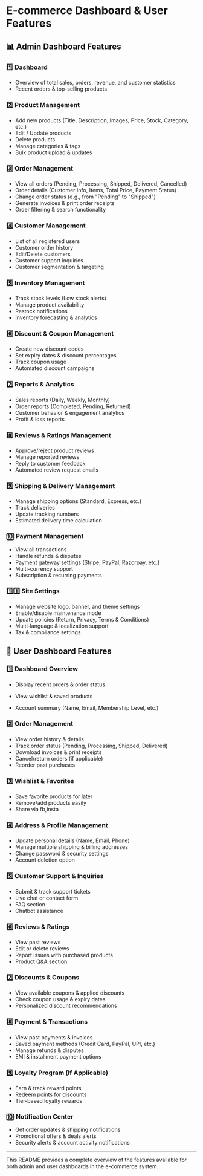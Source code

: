 # E-commerce Dashboard & User Features

## 📊 Admin Dashboard Features

### 1️⃣ Dashboard
- Overview of total sales, orders, revenue, and customer statistics
- Recent orders & top-selling products

### 2️⃣ Product Management
- Add new products (Title, Description, Images, Price, Stock, Category, etc.)
- Edit / Update products
- Delete products
- Manage categories & tags
- Bulk product upload & updates

### 3️⃣ Order Management
- View all orders (Pending, Processing, Shipped, Delivered, Cancelled)
- Order details (Customer Info, Items, Total Price, Payment Status)
- Change order status (e.g., from "Pending" to "Shipped")
- Generate invoices & print order receipts
- Order filtering & search functionality

### 4️⃣ Customer Management
- List of all registered users
- Customer order history
- Edit/Delete customers
- Customer support inquiries
- Customer segmentation & targeting

### 5️⃣ Inventory Management
- Track stock levels (Low stock alerts)
- Manage product availability
- Restock notifications
- Inventory forecasting & analytics

### 6️⃣ Discount & Coupon Management
- Create new discount codes
- Set expiry dates & discount percentages
- Track coupon usage
- Automated discount campaigns

### 7️⃣ Reports & Analytics
- Sales reports (Daily, Weekly, Monthly)
- Order reports (Completed, Pending, Returned)
- Customer behavior & engagement analytics
- Profit & loss reports

### 8️⃣ Reviews & Ratings Management
- Approve/reject product reviews
- Manage reported reviews
- Reply to customer feedback
- Automated review request emails

### 9️⃣ Shipping & Delivery Management
- Manage shipping options (Standard, Express, etc.)
- Track deliveries
- Update tracking numbers
- Estimated delivery time calculation

### 🔟 Payment Management
- View all transactions
- Handle refunds & disputes
- Payment gateway settings (Stripe, PayPal, Razorpay, etc.)
- Multi-currency support
- Subscription & recurring payments

### 1️⃣1️⃣ Site Settings
- Manage website logo, banner, and theme settings
- Enable/disable maintenance mode
- Update policies (Return, Privacy, Terms & Conditions)
- Multi-language & localization support
- Tax & compliance settings

## 🛒 User Dashboard Features

### 1️⃣ Dashboard Overview
- Display recent orders & order status

- View wishlist & saved products
- Account summary (Name, Email, Membership Level, etc.)

### 2️⃣ Order Management
- View order history & details
- Track order status (Pending, Processing, Shipped, Delivered)
- Download invoices & print receipts
- Cancel/return orders (if applicable)
- Reorder past purchases

### 3️⃣ Wishlist & Favorites
- Save favorite products for later
- Remove/add products easily
- Share via fb,insta

### 4️⃣ Address & Profile Management
- Update personal details (Name, Email, Phone)
- Manage multiple shipping & billing addresses
- Change password & security settings
- Account deletion option

### 5️⃣ Customer Support & Inquiries
- Submit & track support tickets
- Live chat or contact form
- FAQ section
- Chatbot assistance

### 6️⃣ Reviews & Ratings
- View past reviews
- Edit or delete reviews
- Report issues with purchased products
- Product Q&A section

### 7️⃣ Discounts & Coupons
- View available coupons & applied discounts
- Check coupon usage & expiry dates
- Personalized discount recommendations

### 8️⃣ Payment & Transactions
- View past payments & invoices
- Saved payment methods (Credit Card, PayPal, UPI, etc.)
- Manage refunds & disputes
- EMI & installment payment options

### 9️⃣ Loyalty Program (If Applicable)
- Earn & track reward points
- Redeem points for discounts
- Tier-based loyalty rewards

### 🔟 Notification Center
- Get order updates & shipping notifications
- Promotional offers & deals alerts
- Security alerts & account activity notifications

---



This README provides a complete overview of the features available for both admin and user dashboards in the e-commerce system.

